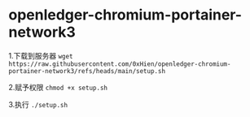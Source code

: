 # openledger-chromium-portainer-network3

1.下载到服务器
```wget https://raw.githubusercontent.com/0xHien/openledger-chromium-portainer-network3/refs/heads/main/setup.sh```

2.赋予权限
```chmod +x setup.sh```

3.执行
```./setup.sh```

